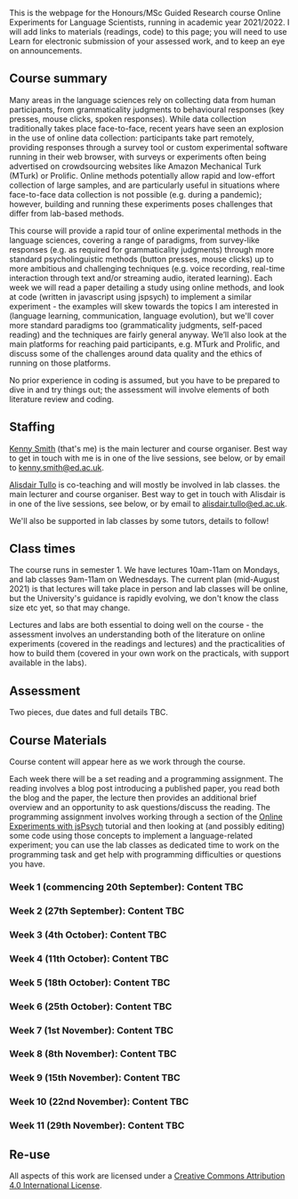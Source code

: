 This is the webpage for the Honours/MSc Guided Research course Online Experiments for Language Scientists, running in academic year 2021/2022. I will add links to materials (readings, code) to this page; you will need to use Learn for electronic submission of your assessed work, and to keep an eye on announcements.

## Course summary

Many areas in the language sciences rely on collecting data from human participants, from grammaticality judgments to behavioural responses (key presses, mouse clicks, spoken responses). While data collection traditionally takes place face-to-face, recent years have seen an explosion in the use of online data collection: participants take part remotely, providing responses through a survey tool or custom experimental software running in their web browser, with surveys or experiments often being advertised on crowdsourcing websites like Amazon Mechanical Turk (MTurk) or Prolific. Online methods potentially allow rapid and low-effort collection of large samples, and are particularly useful in situations where face-to-face data collection is not possible (e.g. during a pandemic); however, building and running these experiments poses challenges that differ from lab-based methods.

This course will provide a rapid tour of online experimental methods in the language sciences, covering a range of paradigms, from survey-like responses (e.g. as required for grammaticality judgments) through more standard psycholinguistic methods (button presses, mouse clicks) up to more ambitious and challenging techniques (e.g. voice recording, real-time interaction through text and/or streaming audio, iterated learning). Each week we will read a paper detailing a study using online methods, and look at code (written in javascript using jspsych) to implement a similar experiment - the examples will skew towards the topics I am interested in (language learning, communication, language evolution), but we'll cover more standard paradigms too (grammaticality judgments, self-paced reading) and the techniques are fairly general anyway. We’ll also look at the main platforms for reaching paid participants, e.g. MTurk and Prolific, and discuss some of the challenges around data quality and the ethics of running on those platforms.

No prior experience in coding is assumed, but you have to be prepared to dive in and try things out; the assessment will involve elements of both literature review and coding.

## Staffing

[Kenny Smith](http://www.lel.ed.ac.uk/~kenny/) (that's me) is the main lecturer and course organiser. Best way to get in touch with me is in one of the live sessions, see below, or by email to [kenny.smith@ed.ac.uk](mailto:kenny.smith@ed.ac.uk).

[Alisdair Tullo](https://www.ed.ac.uk/profile/alisdair-tullo/) is co-teaching and will mostly be involved in lab classes. the main lecturer and course organiser. Best way to get in touch with Alisdair is in one of the live sessions, see below, or by email to [alisdair.tullo@ed.ac.uk](mailto:alisdair.tullo@ed.ac.uk).

We'll also be supported in lab classes by some tutors, details to follow!

## Class times

The course runs in semester 1. We have lectures 10am-11am on Mondays, and lab classes 9am-11am on Wednesdays. The current plan (mid-August 2021) is that lectures will take place in person and lab classes will be online, but the University's guidance is rapidly evolving, we don't know the class size etc yet, so that may change.

Lectures and labs are both essential to doing well on the course - the assessment involves an understanding both of the literature on online experiments (covered in the readings and lectures) and the practicalities of how to build them (covered in your own work on the practicals, with support available in the labs).

## Assessment

Two pieces, due dates and full details TBC.

## Course Materials

Course content will appear here as we work through the course.

Each week there will be a set reading and a programming assignment. The reading involves a blog post introducing a published paper, you read both the blog and the paper, the lecture then provides an additional brief overview and an opportunity to ask questions/discuss the reading. The programming assignment involves working through a section of the [Online Experiments with jsPsych](https://softdev.ppls.ed.ac.uk/online_experiments/index.html) tutorial and then looking at (and possibly editing) some code using those concepts to implement a language-related experiment; you can use the lab classes as dedicated time to work on the programming task and get help with programming difficulties or questions you have.

### Week 1 (commencing 20th September): Content TBC

### Week 2 (27th September): Content TBC

### Week 3 (4th October): Content TBC

### Week 4 (11th October): Content TBC

### Week 5 (18th October): Content TBC

### Week 6 (25th October): Content TBC

### Week 7 (1st November): Content TBC

### Week 8 (8th November): Content TBC

### Week 9 (15th November): Content TBC

### Week 10 (22nd November): Content TBC

### Week 11 (29th November): Content TBC


## Re-use

All aspects of this work are licensed under a [Creative Commons Attribution 4.0 International License](http://creativecommons.org/licenses/by/4.0/).
